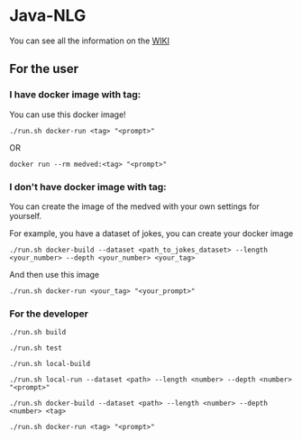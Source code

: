 # Java-NLG

You can see all the information on the [WIKI](https://github.com/heartsker/Java-NLG/wiki)

## For the user

### I have docker image with tag:

You can use this docker image!

```
./run.sh docker-run <tag> "<prompt>"
```

OR

```
docker run --rm medved:<tag> "<prompt>"
```

### I don't have docker image with tag:

You can create the image of the medved with your own settings for yourself.

For example, you have a dataset of jokes, you can create your docker image 

```
./run.sh docker-build --dataset <path_to_jokes_dataset> --length <your_number> --depth <your_number> <your_tag>
```

And then use this image

```
./run.sh docker-run <your_tag> "<your_prompt>"
```

### For the developer

```
./run.sh build

./run.sh test

./run.sh local-build

./run.sh local-run --dataset <path> --length <number> --depth <number> "<prompt>"

./run.sh docker-build --dataset <path> --length <number> --depth <number> <tag>

./run.sh docker-run <tag> "<prompt>"
```